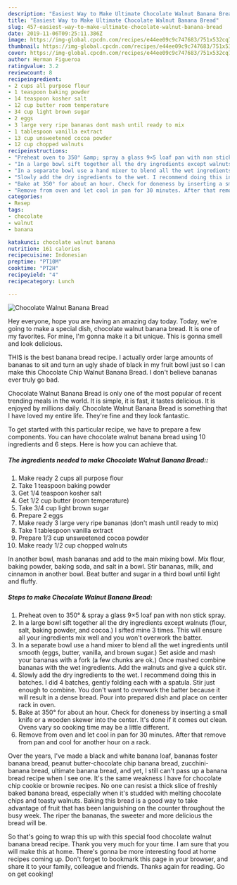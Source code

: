 ```yaml
---
description: "Easiest Way to Make Ultimate Chocolate Walnut Banana Bread"
title: "Easiest Way to Make Ultimate Chocolate Walnut Banana Bread"
slug: 457-easiest-way-to-make-ultimate-chocolate-walnut-banana-bread
date: 2019-11-06T09:25:11.386Z
image: https://img-global.cpcdn.com/recipes/e44ee09c9c747683/751x532cq70/chocolate-walnut-banana-bread-recipe-main-photo.jpg
thumbnail: https://img-global.cpcdn.com/recipes/e44ee09c9c747683/751x532cq70/chocolate-walnut-banana-bread-recipe-main-photo.jpg
cover: https://img-global.cpcdn.com/recipes/e44ee09c9c747683/751x532cq70/chocolate-walnut-banana-bread-recipe-main-photo.jpg
author: Herman Figueroa
ratingvalue: 3.2
reviewcount: 8
recipeingredient:
- 2 cups all purpose flour
- 1 teaspoon baking powder
- 14 teaspoon kosher salt
- 12 cup butter room temperature
- 34 cup light brown sugar
- 2 eggs
- 3 large very ripe bananas dont mash until ready to mix
- 1 tablespoon vanilla extract
- 13 cup unsweetened cocoa powder
- 12 cup chopped walnuts
recipeinstructions:
- "Preheat oven to 350° &amp; spray a glass 9×5 loaf pan with non stick spray."
- "In a large bowl sift together all the dry ingredients except walnuts (flour, salt, baking powder, and cocoa.) I sifted mine 3 times. This will ensure all your ingredients mix well and you won&#39;t overwork the batter."
- "In a separate bowl use a hand mixer to blend all the wet ingredients until smooth (eggs, butter, vanilla, and brown sugar.) Set aside and mash your bananas with a fork (a few chunks are ok.) Once mashed combine bananas with the wet ingredients. Add the walnuts and give a quick stir."
- "Slowly add the dry ingredients to the wet. I recommend doing this in batches. I did 4 batches, gently folding each with a spatula. Stir just enough to combine. You don&#39;t want to overwork the batter because it will result in a dense bread. Pour into prepared dish and place on center rack in oven."
- "Bake at 350° for about an hour. Check for doneness by inserting a small knife or a wooden skewer into the center. It&#39;s done if it comes out clean. Ovens vary so cooking time may be a little different."
- "Remove from oven and let cool in pan for 30 minutes. After that remove from pan and cool for another hour on a rack."
categories:
- Resep
tags:
- chocolate
- walnut
- banana

katakunci: chocolate walnut banana
nutrition: 161 calories
recipecuisine: Indonesian
preptime: "PT10M"
cooktime: "PT2H"
recipeyield: "4"
recipecategory: Lunch

---
```



![Chocolate Walnut Banana Bread](https://img-global.cpcdn.com/recipes/e44ee09c9c747683/751x532cq70/chocolate-walnut-banana-bread-recipe-main-photo.jpg)

Hey everyone, hope you are having an amazing day today. Today, we're going to make a special dish, chocolate walnut banana bread. It is one of my favorites. For mine, I'm gonna make it a bit unique. This is gonna smell and look delicious.

THIS is the best banana bread recipe. I actually order large amounts of bananas to sit and turn an ugly shade of black in my fruit bowl just so I can make this Chocolate Chip Walnut Banana Bread. I don&#39;t believe bananas ever truly go bad.

Chocolate Walnut Banana Bread is only one of the most popular of recent trending meals in the world. It is simple, it is fast, it tastes delicious. It is enjoyed by millions daily. Chocolate Walnut Banana Bread is something that I have loved my entire life. They're fine and they look fantastic.


To get started with this particular recipe, we have to prepare a few components. You can have chocolate walnut banana bread using 10 ingredients and 6 steps. Here is how you can achieve that.

##### The ingredients needed to make Chocolate Walnut Banana Bread::

1. Make ready 2 cups all purpose flour
1. Take 1 teaspoon baking powder
1. Get 1/4 teaspoon kosher salt
1. Get 1/2 cup butter (room temperature)
1. Take 3/4 cup light brown sugar
1. Prepare 2 eggs
1. Make ready 3 large very ripe bananas (don&#39;t mash until ready to mix)
1. Take 1 tablespoon vanilla extract
1. Prepare 1/3 cup unsweetened cocoa powder
1. Make ready 1/2 cup chopped walnuts


In another bowl, mash bananas and add to the main mixing bowl. Mix flour, baking powder, baking soda, and salt in a bowl. Stir bananas, milk, and cinnamon in another bowl. Beat butter and sugar in a third bowl until light and fluffy. 

##### Steps to make Chocolate Walnut Banana Bread:

1. Preheat oven to 350° &amp; spray a glass 9×5 loaf pan with non stick spray.
1. In a large bowl sift together all the dry ingredients except walnuts (flour, salt, baking powder, and cocoa.) I sifted mine 3 times. This will ensure all your ingredients mix well and you won&#39;t overwork the batter.
1. In a separate bowl use a hand mixer to blend all the wet ingredients until smooth (eggs, butter, vanilla, and brown sugar.) Set aside and mash your bananas with a fork (a few chunks are ok.) Once mashed combine bananas with the wet ingredients. Add the walnuts and give a quick stir.
1. Slowly add the dry ingredients to the wet. I recommend doing this in batches. I did 4 batches, gently folding each with a spatula. Stir just enough to combine. You don&#39;t want to overwork the batter because it will result in a dense bread. Pour into prepared dish and place on center rack in oven.
1. Bake at 350° for about an hour. Check for doneness by inserting a small knife or a wooden skewer into the center. It&#39;s done if it comes out clean. Ovens vary so cooking time may be a little different.
1. Remove from oven and let cool in pan for 30 minutes. After that remove from pan and cool for another hour on a rack.


Over the years, I&#39;ve made a black and white banana loaf, bananas foster banana bread, peanut butter-chocolate chip banana bread, zucchini-banana bread, ultimate banana bread, and yet, I still can&#39;t pass up a banana bread recipe when I see one. It&#39;s the same weakness I have for chocolate chip cookie or brownie recipes. No one can resist a thick slice of freshly baked banana bread, especially when it&#39;s studded with melting chocolate chips and toasty walnuts. Baking this bread is a good way to take advantage of fruit that has been languishing on the counter throughout the busy week. The riper the bananas, the sweeter and more delicious the bread will be. 

So that's going to wrap this up with this special food chocolate walnut banana bread recipe. Thank you very much for your time. I am sure that you will make this at home. There's gonna be more interesting food at home recipes coming up. Don't forget to bookmark this page in your browser, and share it to your family, colleague and friends. Thanks again for reading. Go on get cooking!
